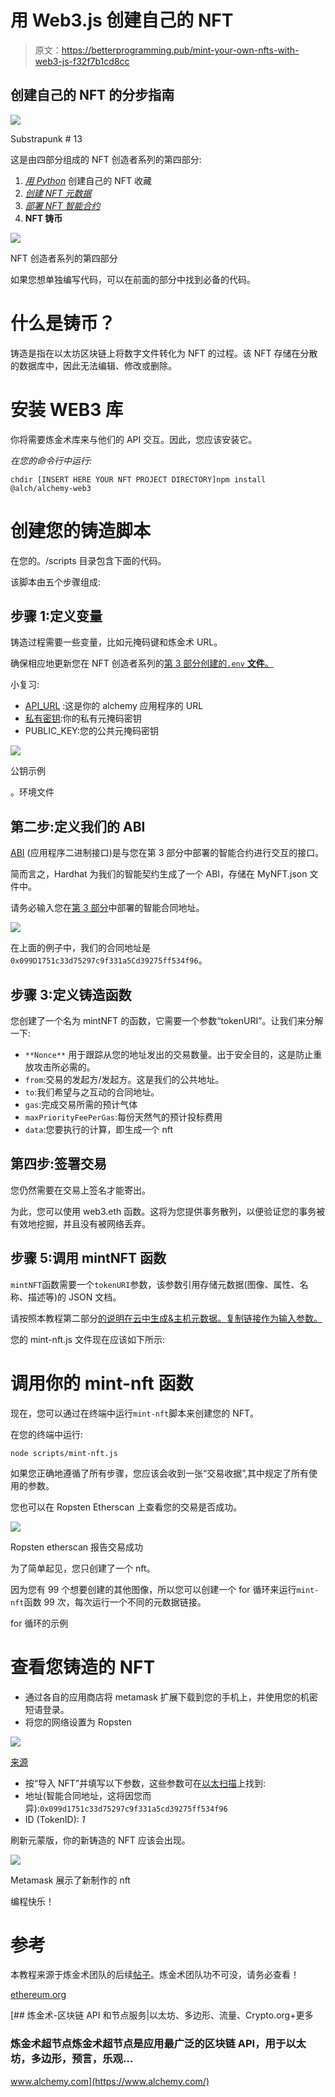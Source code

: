 # 用 Web3.js 创建自己的 NFT

> 原文：<https://betterprogramming.pub/mint-your-own-nfts-with-web3-js-f32f7b1cd8cc>

## 创建自己的 NFT 的分步指南

![](img/fa98522f7f1a6996dd82c6c57edb9bc8.png)

Substrapunk # 13

这是由四部分组成的 NFT 创造者系列的第四部分:

1.  [*用 Python*](/create-your-own-nft-collection-with-python-82af40abf99f) 创建自己的 NFT 收藏
2.  [*创建 NFT 元数据*](/generate-your-nft-metadata-11a878c082b9)
3.  [*部署 NFT 智能合约*](/how-to-deploy-nft-smart-contracts-9271ce5e91c0)
4.  **NFT 铸币**

![](img/7416addd5619cf5a2d9a3211ac6b072d.png)

NFT 创造者系列的第四部分

如果您想单独编写代码，可以在前面的部分中找到必备的代码。

# 什么是铸币？

铸造是指在以太坊区块链上将数字文件转化为 NFT 的过程。该 NFT 存储在分散的数据库中，因此无法编辑、修改或删除。

# 安装 WEB3 库

你将需要炼金术库来与他们的 API 交互。因此，您应该安装它。

*在您的命令行中运行:*

```
chdir [INSERT HERE YOUR NFT PROJECT DIRECTORY]npm install @alch/alchemy-web3
```

# 创建您的铸造脚本

在您的。/scripts 目录包含下面的代码。

该脚本由五个步骤组成:

## 步骤 1:定义变量

铸造过程需要一些变量，比如元掩码键和炼金术 URL。

确保相应地更新您在 NFT 创造者系列的[第 3 部分创建的`.env` **文件**。](/how-to-deploy-nft-smart-contracts-9271ce5e91c0)

小复习:

*   [API_URL](https://docs.alchemy.com/alchemy/introduction/getting-started) :这是你的 alchemy 应用程序的 URL
*   [私有密钥](https://metamask.zendesk.com/hc/en-us/articles/360015289632-How-to-Export-an-Account-Private-Key):你的私有元掩码密钥
*   PUBLIC_KEY:您的公共元掩码密钥

![](img/8ba8eab1292ce2540b4db9844f9fcd3a.png)

公钥示例

。环境文件

## 第二步:定义我们的 ABI

[ABI](https://docs.alchemyapi.io/alchemy/guides/eth_getlogs#what-are-ab-is) (应用程序二进制接口)是与您在第 3 部分中部署的智能合约进行交互的接口。

简而言之，Hardhat 为我们的智能契约生成了一个 ABI，存储在 MyNFT.json 文件中。

请务必输入您在[第 3 部分](/how-to-deploy-nft-smart-contracts-9271ce5e91c0)中部署的智能合同地址。

![](img/e93fd848f191b65c3a208c117c3ec3a7.png)

在上面的例子中，我们的合同地址是`0x099D1751c33d75297c9f331a5Cd39275ff534f96`。

## 步骤 3:定义铸造函数

您创建了一个名为 mintNFT 的函数，它需要一个参数“tokenURI”。让我们来分解一下:

*   `**Nonce**` 用于跟踪从您的地址发出的交易数量。出于安全目的，这是防止重放攻击所必需的。
*   `from`:交易的发起方/发起方。这是我们的公共地址。
*   `to`:我们希望与之互动的合同地址。
*   `gas`:完成交易所需的预计气体
*   `maxPriorityFeePerGas`:每份天然气的预计投标费用
*   `data`:您要执行的计算，即生成一个 nft

## 第四步:签署交易

您仍然需要在交易上签名才能寄出。

为此，您可以使用 web3.eth 函数。这将为您提供事务散列，以便验证您的事务被有效地挖掘，并且没有被网络丢弃。

## 步骤 5:调用 mintNFT 函数

`mintNFT`函数需要一个`tokenURI`参数，该参数引用存储元数据(图像、属性、名称、描述等)的 JSON 文档。

请按照本教程第二部分[的说明在云中生成&主机元数据。复制链接作为输入参数。](/generate-your-nft-metadata-11a878c082b9)

您的 mint-nft.js 文件现在应该如下所示:

# 调用你的 mint-nft 函数

现在，您可以通过在终端中运行`mint-nft`脚本来创建您的 NFT。

在您的终端中运行:

```
node scripts/mint-nft.js
```

如果您正确地遵循了所有步骤，您应该会收到一张“交易收据”,其中规定了所有使用的参数。

您也可以在 Ropsten Etherscan 上查看您的交易是否成功。

![](img/910ab434b8e101c814f7a9ebba37e079.png)

Ropsten etherscan 报告交易成功

为了简单起见，您只创建了一个 nft。

因为您有 99 个想要创建的其他图像，所以您可以创建一个 for 循环来运行`mint-nft`函数 99 次，每次运行一个不同的元数据链接。

for 循环的示例

# 查看您铸造的 NFT

*   通过各自的应用商店将 metamask 扩展下载到您的手机上，并使用您的机密短语登录。
*   将您的网络设置为 Ropsten

![](img/072b2eba8b880b3bf0bd7dc67dcb6471.png)

[来源](https://static.slab.com/prod/uploads/7adb25ff/posts/images/OzyxsszqiZdQ6AiuRiCQmLh4.gif)

*   按“导入 NFT”并填写以下参数，这些参数可在[以太扫描](https://ropsten.etherscan.io/tx/0xcb9fd421ade92155ec9f28c63d325224ceca96186e41844cbcf1c7a138d5e22d)上找到:
*   地址(智能合同地址，这将因您而异):`0x099d1751c33d75297c9f331a5cd39275ff534f96`
*   ID (TokenID): *1*

刷新元蒙版，你的新铸造的 NFT 应该会出现。

![](img/759e5c2a08eca039ec16dfb22081aed7.png)

Metamask 展示了新制作的 nft

编程快乐！

# 参考

本教程来源于炼金术团队的后续[帖子](https://ethereum.org/en/developers/tutorials/how-to-write-and-deploy-an-nft/)。炼金术团队功不可没，请务必查看！

[ethereum.org](https://ethereum.org/en/)

[](https://www.alchemy.com/) [## 炼金术-区块链 API 和节点服务|以太坊、多边形、流量、Crypto.org+更多

### 炼金术超节点炼金术超节点是应用最广泛的区块链 API，用于以太坊，多边形，预言，乐观…

www.alchemy.com](https://www.alchemy.com/)